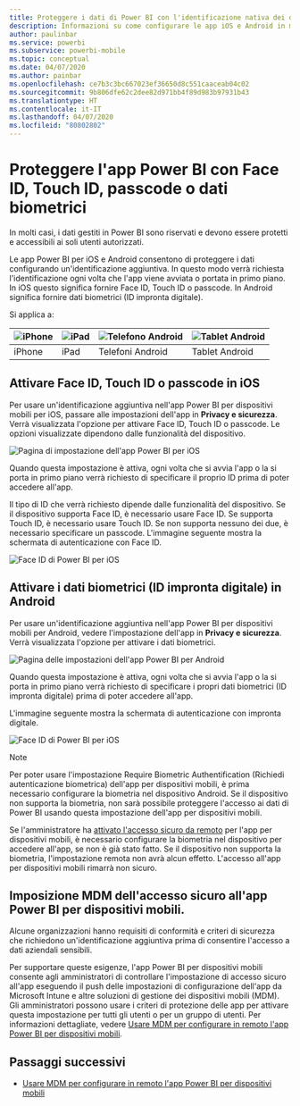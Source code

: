 ```yaml
---
title: Proteggere i dati di Power BI con l'identificazione nativa dei dispositivi
description: Informazioni su come configurare le app iOS e Android in modo che richiedano un'identificazione aggiuntiva prima che sia possibile accedere ai dati di Power BI
author: paulinbar
ms.service: powerbi
ms.subservice: powerbi-mobile
ms.topic: conceptual
ms.date: 04/07/2020
ms.author: painbar
ms.openlocfilehash: ce7b3c3bc667023ef36650d8c551caaceab04c02
ms.sourcegitcommit: 9b806dfe62c2dee82d971bb4f89d983b97931b43
ms.translationtype: HT
ms.contentlocale: it-IT
ms.lasthandoff: 04/07/2020
ms.locfileid: "80802802"
---
```

# <a name="protect-power-bi-app-with-face-id-touch-id-passcode-or-biometric-data"></a>Proteggere l'app Power BI con Face ID, Touch ID, passcode o dati biometrici 

In molti casi, i dati gestiti in Power BI sono riservati e devono essere protetti e accessibili ai soli utenti autorizzati. 

Le app Power BI per iOS e Android consentono di proteggere i dati configurando un'identificazione aggiuntiva. In questo modo verrà richiesta l'identificazione ogni volta che l'app viene avviata o portata in primo piano. In iOS questo significa fornire Face ID, Touch ID o passcode. In Android significa fornire dati biometrici (ID impronta digitale).

Si applica a:

| ![iPhone](./media/mobile-native-secure-access/ios-logo-40-px.png) | ![iPad](./media/mobile-native-secure-access/ios-logo-40-px.png) | ![Telefono Android](././media/mobile-native-secure-access/android-logo-40-px.png) | ![Tablet Android](././media/mobile-native-secure-access/android-logo-40-px.png) |
|:--- |:--- |:--- |:--- |
|iPhone |iPad |Telefoni Android |Tablet Android |

## <a name="turn-on-face-id-touch-id-or-passcode-on-ios"></a>Attivare Face ID, Touch ID o passcode in iOS

Per usare un'identificazione aggiuntiva nell'app Power BI per dispositivi mobili per iOS, passare alle impostazioni dell'app in **Privacy e sicurezza**. Verrà visualizzata l'opzione per attivare Face ID, Touch ID o passcode. Le opzioni visualizzate dipendono dalle funzionalità del dispositivo.

![Pagina di impostazione dell'app Power BI per iOS](./media/mobile-native-secure-access/mobile-ios-native-secured-setting.png)

Quando questa impostazione è attiva, ogni volta che si avvia l'app o la si porta in primo piano verrà richiesto di specificare il proprio ID prima di poter accedere all'app.

Il tipo di ID che verrà richiesto dipende dalle funzionalità del dispositivo. Se il dispositivo supporta Face ID, è necessario usare Face ID. Se supporta Touch ID, è necessario usare Touch ID. Se non supporta nessuno dei due, è necessario specificare un passcode. L'immagine seguente mostra la schermata di autenticazione con Face ID.

![Face ID di Power BI per iOS](./media/mobile-native-secure-access/mobile-ios-native-secured-faceid.png)

## <a name="turn-on-biometric-data-fingerprint-id-on-android"></a>Attivare i dati biometrici (ID impronta digitale) in Android

Per usare un'identificazione aggiuntiva nell'app Power BI per dispositivi mobili per Android, vedere l'impostazione dell'app in **Privacy e sicurezza**. Verrà visualizzata l'opzione per attivare i dati biometrici.

![Pagina delle impostazioni dell'app Power BI per Android](./media/mobile-native-secure-access/mobile-android-native-secured-setting.png)

Quando questa impostazione è attiva, ogni volta che si avvia l'app o la si porta in primo piano verrà richiesto di specificare i propri dati biometrici (ID impronta digitale) prima di poter accedere all'app.

L'immagine seguente mostra la schermata di autenticazione con impronta digitale.

![Face ID di Power BI per iOS](./media/mobile-native-secure-access/mobile-android-native-secured-fingerprint-id.png)

>[!NOTE]
>Per poter usare l'impostazione Require Biometric Authentification (Richiedi autenticazione biometrica) dell'app per dispositivi mobili, è prima necessario configurare la biometria nel dispositivo Android. Se il dispositivo non supporta la biometria, non sarà possibile proteggere l'accesso ai dati di Power BI usando questa impostazione dell'app per dispositivi mobili.
>
>Se l'amministratore ha [attivato l'accesso sicuro da remoto](#mdm-enforcement-of-secure-access-to-your-power-bi-mobile-app) per l'app per dispositivi mobili, è necessario configurare la biometria nel dispositivo per accedere all'app, se non è già stato fatto. Se il dispositivo non supporta la biometria, l'impostazione remota non avrà alcun effetto. L'accesso all'app per dispositivi mobili rimarrà non sicuro.

## <a name="mdm-enforcement-of-secure-access-to-your-power-bi-mobile-app"></a>Imposizione MDM dell'accesso sicuro all'app Power BI per dispositivi mobili.

Alcune organizzazioni hanno requisiti di conformità e criteri di sicurezza che richiedono un'identificazione aggiuntiva prima di consentire l'accesso a dati aziendali sensibili.

Per supportare queste esigenze, l'app Power BI per dispositivi mobili consente agli amministratori di controllare l'impostazione di accesso sicuro all'app eseguendo il push delle impostazioni di configurazione dell'app da Microsoft Intune e altre soluzioni di gestione dei dispositivi mobili (MDM). Gli amministratori possono usare i criteri di protezione delle app per attivare questa impostazione per tutti gli utenti o per un gruppo di utenti. Per informazioni dettagliate, vedere [Usare MDM per configurare in remoto l'app Power BI per dispositivi mobili](mobile-app-configuration.md#data-protection-settings-ios-and-android).

## <a name="next-steps"></a>Passaggi successivi
* [Usare MDM per configurare in remoto l'app Power BI per dispositivi mobili](mobile-app-configuration.md)
